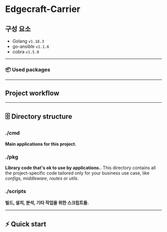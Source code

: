# Edgecraft-Carrier

## 구성 요소
- Golang `v1.18.3`
- go-ansible `v1.1.6`
- cobra `v1.5.0`
-----
### 📦 Used packages

-----
## Project workflow 

-----
## 🗄 Directory structure
### ./cmd
**Main applications for this project.**

### ./pkg
**Library code that's ok to use by applications.**. This directory contains all the project-specific code tailored only for your business use case, like _configs_, _middleware_, _routes_ or _utils_.

### ./scripts
**빌드, 설치, 분석, 기타 작업을 위한 스크립트들.**


-----
## ⚡️ Quick start

